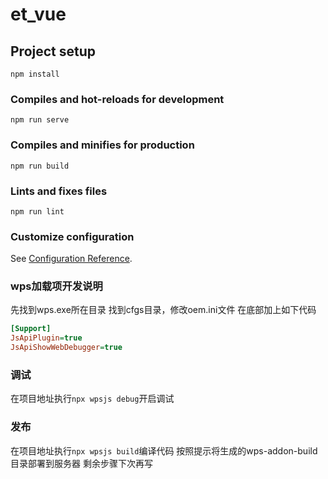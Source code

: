 # et_vue

## Project setup
```
npm install
```

### Compiles and hot-reloads for development
```
npm run serve
```

### Compiles and minifies for production
```
npm run build
```

### Lints and fixes files
```
npm run lint
```

### Customize configuration
See [Configuration Reference](https://cli.vuejs.org/config/).

### wps加载项开发说明
先找到wps.exe所在目录
找到cfgs目录，修改oem.ini文件
在底部加上如下代码
```ini
[Support]
JsApiPlugin=true
JsApiShowWebDebugger=true
```

### 调试
在项目地址执行`npx wpsjs debug`开启调试

### 发布
在项目地址执行`npx wpsjs build`编译代码
按照提示将生成的wps-addon-build目录部署到服务器
剩余步骤下次再写
